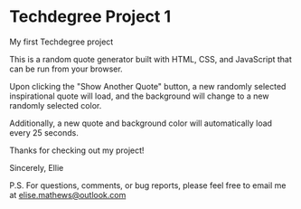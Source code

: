 # Techdegree Project 1
 My first Techdegree project

This is a random quote generator built with HTML, CSS, and JavaScript that can be run from your browser. 

Upon clicking the "Show Another Quote" button, a new randomly selected inspirational quote will load, and the background will change to a new randomly selected color. 

Additionally, a new quote and background color will automatically load every 25 seconds.

Thanks for checking out my project!

Sincerely,
Ellie

P.S. For questions, comments, or bug reports, please feel free to email me at elise.mathews@outlook.com